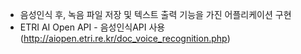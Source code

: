 - 음성인식 후, 녹음 파일 저장 및 텍스트 출력 기능을 가진 어플리케이션 구현
- ETRI AI Open API - 음성인식API 사용(http://aiopen.etri.re.kr/doc_voice_recognition.php)
